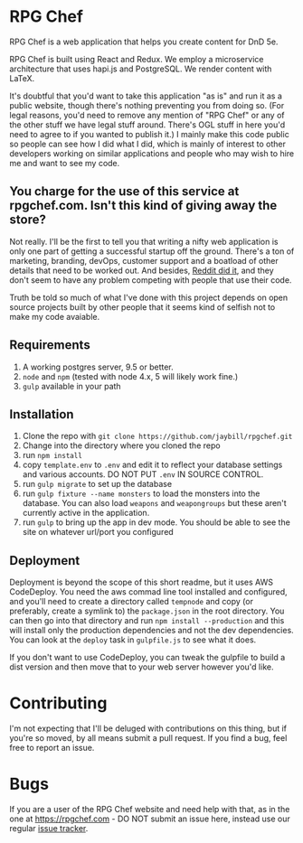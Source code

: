 # RPG Chef

RPG Chef is a web application that helps you create content for DnD 5e.

RPG Chef is built using React and Redux. We employ a microservice architecture that uses hapi.js and PostgreSQL. We render content with LaTeX.

It's doubtful that you'd want to take this application "as is" and run it as a public website, though there's nothing preventing you from doing so. (For legal reasons, you'd need to remove any mention of "RPG Chef" or any of the other stuff we have legal stuff around. There's OGL stuff in here you'd need to agree to if you wanted to publish it.) I mainly make this code public so people can see how I did what I did, which is mainly of interest to other developers working on similar applications and people who may wish to hire me and want to see my code.

## You charge for the use of this service at rpgchef.com. Isn't this kind of giving away the store?

Not really. I'll be the first to tell you that writing a nifty web application is only one part of getting a successful startup off the ground. There's a ton of marketing, branding, devOps, customer support and a boatload of other details that need to be worked out. And besides, [Reddit did it](https://github.com/reddit/reddit), and they don't seem to have any problem competing with people that use their code.

Truth be told so much of what I've done with this project depends on open source projects built by other people that it seems kind of selfish not to make my code avaiable.

## Requirements

1. A working postgres server, 9.5 or better.
1. `node` and `npm` (tested with node 4.x, 5 will likely work fine.)
1. `gulp` available in your path  

## Installation

1. Clone the repo with `git clone https://github.com/jaybill/rpgchef.git`
1. Change into the directory where you cloned the repo
1. run `npm install`
1. copy `template.env` to `.env` and edit it to reflect your database settings and various accounts. DO NOT PUT `.env` IN SOURCE CONTROL.
1. run `gulp migrate` to set up the database
1. run `gulp fixture --name monsters` to load the monsters into the database. You can also load `weapons` and `weapongroups` but these aren't currently active in the application.
1. run `gulp` to bring up the app in dev mode. You should be able to see the site on whatever url/port you configured

## Deployment

Deployment is beyond the scope of this short readme, but it uses AWS CodeDeploy. You need the aws commad line tool installed and configured, and you'll need to create a directory called `tempnode` and copy (or preferably, create a symlink to) the `package.json` in the root directory. You can then go into that directory and run `npm install --production` and this will install only the production dependencies and not the dev dependencies. You can look at the `deploy` task in `gulpfile.js` to see what it does.

If you don't want to use CodeDeploy, you can tweak the gulpfile to build a dist version and then move that to your web server however you'd like.

# Contributing

I'm not expecting that I'll be deluged with contributions on this thing, but if you're so moved, by all means submit a pull request. If you find a bug, feel free to report an issue.

# Bugs  
  
If you are a user of the RPG Chef website and need help with that, as in the one at https://rpgchef.com - DO NOT submit an issue here, instead use our regular [issue tracker](https://rpgchef.lighthouseapp.com/projects/132376-rpg-chef/tickets).
